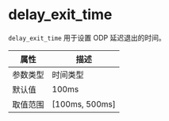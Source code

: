 # delay_exit_time

`delay_exit_time` 用于设置 ODP 延迟退出的时间。

|  属性    | 描述     |
|----------|---------|
| 参数类型 |   时间类型      |
| 默认值   | 100ms     |
| 取值范围 | [100ms, 500ms]  |
